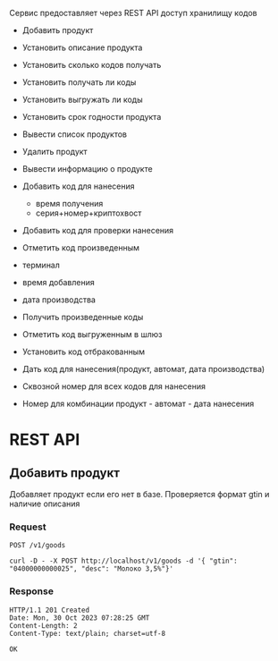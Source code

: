 Сервис предоставляет через REST API доступ хранилищу кодов


- Добавить продукт
- Установить описание продукта
- Установить сколько кодов получать
- Установить получать ли коды
- Установить выгружать ли коды
- Установить срок годности продукта

- Вывести список продуктов
- Удалить продукт
- Вывести информацию о продукте
 
- Добавить код для нанесения
	- время получения
	- серия+номер+криптохвост

- Добавить код для проверки нанесения
- Отметить код произведенным
- терминал
- время добавления
- дата производства
- Получить произведенные коды
- Отметить код выгруженным в шлюз
- Установить код отбракованным
- Дать код для нанесения(продукт, автомат, дата производства)
- Сквозной номер для всех кодов для нанесения
- Номер для комбинации продукт - автомат - дата нанесения


# REST API

## Добавить продукт
Добавляет продукт если его нет в базе. Проверяется формат gtin и наличие описания
### Request
`POST /v1/goods`
``````
curl -D - -X POST http://localhost/v1/goods -d '{ "gtin": "04000000000025", "desc": "Молоко 3,5%"}'
``````
### Response
``````
HTTP/1.1 201 Created
Date: Mon, 30 Oct 2023 07:28:25 GMT
Content-Length: 2
Content-Type: text/plain; charset=utf-8

OK
``````
